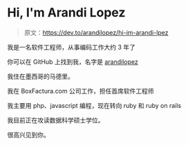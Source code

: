 # Hi, I'm Arandi Lopez

> 原文：<https://dev.to/arandilopez/hi-im-arandi-lpez>

我是一名软件工程师，从事编码工作大约 3 年了

你可以在 GitHub 上找到我，名字是 [arandilopez](https://github.com/arandilopez)

我住在墨西哥的马德里。

我在 BoxFactura.com 公司工作，担任首席软件工程师

我主要用 php、javascript 编程，现在转向 ruby 和 ruby on rails

我目前正在攻读数据科学硕士学位。

很高兴见到你。